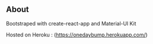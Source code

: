 ## About

Bootstraped with create-react-app and Material-UI Kit 

Hosted on Heroku : (https://onedaybump.herokuapp.com/)
